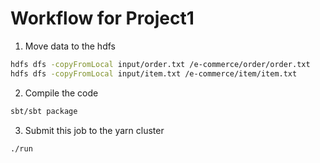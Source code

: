 Workflow for Project1
===============
1. Move data to the hdfs
```sh
hdfs dfs -copyFromLocal input/order.txt /e-commerce/order/order.txt
hdfs dfs -copyFromLocal input/item.txt /e-commerce/item/item.txt
```

2. Compile the code
```sh
sbt/sbt package
```

3. Submit this job to the yarn cluster
```sh
./run
```
